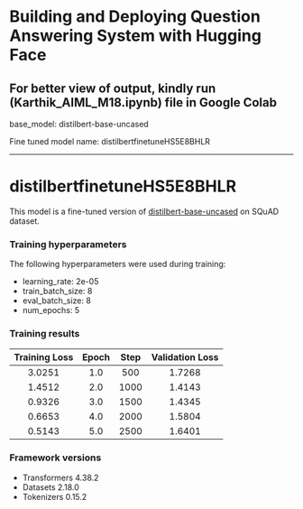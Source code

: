 # Building and Deploying Question Answering System with Hugging Face
For better view of output, kindly run (Karthik_AIML_M18.ipynb) file in Google Colab
---
base_model: distilbert-base-uncased

Fine tuned model name: distilbertfinetuneHS5E8BHLR

---


# distilbertfinetuneHS5E8BHLR

This model is a fine-tuned version of [distilbert-base-uncased](https://huggingface.co/distilbert-base-uncased) on SQuAD dataset.


### Training hyperparameters

The following hyperparameters were used during training:
- learning_rate: 2e-05
- train_batch_size: 8
- eval_batch_size: 8
- num_epochs: 5

### Training results

| Training Loss | Epoch | Step | Validation Loss |
|:-------------:|:-----:|:----:|:---------------:|
| 3.0251        | 1.0   | 500  | 1.7268          |
| 1.4512        | 2.0   | 1000 | 1.4143          |
| 0.9326        | 3.0   | 1500 | 1.4345          |
| 0.6653        | 4.0   | 2000 | 1.5804          |
| 0.5143        | 5.0   | 2500 | 1.6401          |


### Framework versions

- Transformers 4.38.2
- Datasets 2.18.0
- Tokenizers 0.15.2
